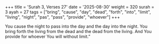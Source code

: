 +++
title = 'Surah 3, Verses 27'
date = '2025-08-30'
weight = 320
surah = 3
ayah = 27
tags = ["bring", "cause", "day", "dead", "forth", "into", "limit", "living", "night", "pas", "pass", "provide", "whoever"]
+++

You cause the night to pass into the day and the day into the night. You bring forth the living from the dead and the dead from the living. And You provide for whoever You will without limit.”
